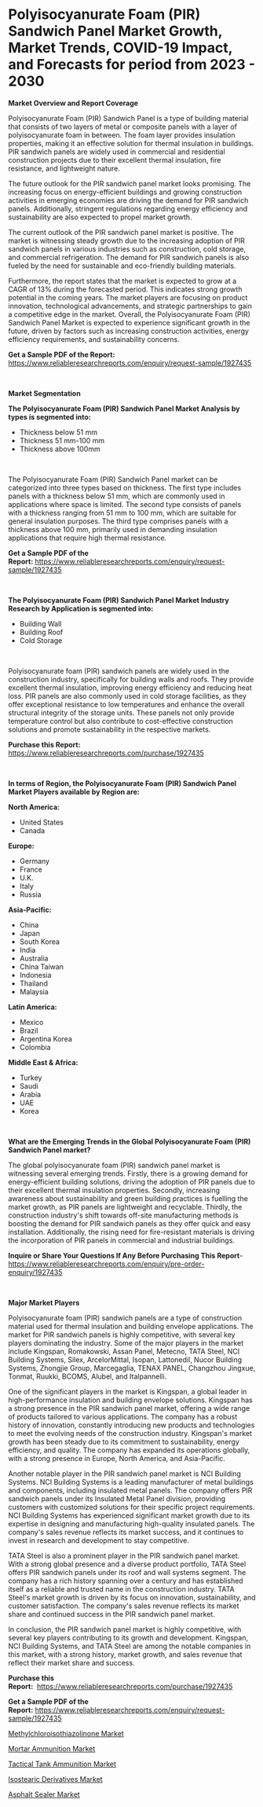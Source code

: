 <p><h1>Polyisocyanurate Foam (PIR) Sandwich Panel Market Growth, Market Trends, COVID-19 Impact, and Forecasts for period from 2023 - 2030</h1></p><p><strong>Market Overview and Report Coverage</strong></p>
<p><p>Polyisocyanurate Foam (PIR) Sandwich Panel is a type of building material that consists of two layers of metal or composite panels with a layer of polyisocyanurate foam in between. The foam layer provides insulation properties, making it an effective solution for thermal insulation in buildings. PIR sandwich panels are widely used in commercial and residential construction projects due to their excellent thermal insulation, fire resistance, and lightweight nature.</p><p>The future outlook for the PIR sandwich panel market looks promising. The increasing focus on energy-efficient buildings and growing construction activities in emerging economies are driving the demand for PIR sandwich panels. Additionally, stringent regulations regarding energy efficiency and sustainability are also expected to propel market growth.</p><p>The current outlook of the PIR sandwich panel market is positive. The market is witnessing steady growth due to the increasing adoption of PIR sandwich panels in various industries such as construction, cold storage, and commercial refrigeration. The demand for PIR sandwich panels is also fueled by the need for sustainable and eco-friendly building materials.</p><p>Furthermore, the report states that the market is expected to grow at a CAGR of 13% during the forecasted period. This indicates strong growth potential in the coming years. The market players are focusing on product innovation, technological advancements, and strategic partnerships to gain a competitive edge in the market. Overall, the Polyisocyanurate Foam (PIR) Sandwich Panel Market is expected to experience significant growth in the future, driven by factors such as increasing construction activities, energy efficiency requirements, and sustainability concerns.</p></p>
<p><strong>Get a Sample PDF of the Report:</strong> <a href="https://www.reliableresearchreports.com/enquiry/request-sample/1927435">https://www.reliableresearchreports.com/enquiry/request-sample/1927435</a></p>
<p>&nbsp;</p>
<p><strong>Market Segmentation</strong></p>
<p><strong>The Polyisocyanurate Foam (PIR) Sandwich Panel Market Analysis by types is segmented into:</strong></p>
<p><ul><li>Thickness below 51 mm</li><li>Thickness 51 mm-100 mm</li><li>Thickness above 100mm</li></ul></p>
<p>&nbsp;</p>
<p><p>The Polyisocyanurate Foam (PIR) Sandwich Panel market can be categorized into three types based on thickness. The first type includes panels with a thickness below 51 mm, which are commonly used in applications where space is limited. The second type consists of panels with a thickness ranging from 51 mm to 100 mm, which are suitable for general insulation purposes. The third type comprises panels with a thickness above 100 mm, primarily used in demanding insulation applications that require high thermal resistance.</p></p>
<p><strong>Get a Sample PDF of the Report:</strong>&nbsp;<a href="https://www.reliableresearchreports.com/enquiry/request-sample/1927435">https://www.reliableresearchreports.com/enquiry/request-sample/1927435</a></p>
<p>&nbsp;</p>
<p><strong>The Polyisocyanurate Foam (PIR) Sandwich Panel Market Industry Research by Application is segmented into:</strong></p>
<p><ul><li>Building Wall</li><li>Building Roof</li><li>Cold Storage</li></ul></p>
<p>&nbsp;</p>
<p><p>Polyisocyanurate foam (PIR) sandwich panels are widely used in the construction industry, specifically for building walls and roofs. They provide excellent thermal insulation, improving energy efficiency and reducing heat loss. PIR panels are also commonly used in cold storage facilities, as they offer exceptional resistance to low temperatures and enhance the overall structural integrity of the storage units. These panels not only provide temperature control but also contribute to cost-effective construction solutions and promote sustainability in the respective markets.</p></p>
<p><strong>Purchase this Report:</strong>&nbsp; <a href="https://www.reliableresearchreports.com/purchase/1927435">https://www.reliableresearchreports.com/purchase/1927435</a></p>
<p>&nbsp;</p>
<p><strong>In terms of Region, the Polyisocyanurate Foam (PIR) Sandwich Panel Market Players available by Region are:</strong></p>
<p>
    <p> <strong> North America: </strong>
        <ul>
            <li>United States</li>
            <li>Canada</li>
        </ul>
        </p> 
    <p> <strong> Europe: </strong>
        <ul>
            <li>Germany</li>
            <li>France</li>
            <li>U.K.</li>
            <li>Italy</li>
            <li>Russia</li>
        </ul>
        </p> 
    <p> <strong> Asia-Pacific: </strong>
        <ul>
            <li>China</li>
            <li>Japan</li>
            <li>South Korea</li>
            <li>India</li>
            <li>Australia</li>
            <li>China Taiwan</li>
            <li>Indonesia</li>
            <li>Thailand</li>
            <li>Malaysia</li>
        </ul>
        </p> 
    <p> <strong> Latin America: </strong>
        <ul>
            <li>Mexico</li>
            <li>Brazil</li>
            <li>Argentina Korea</li>
            <li>Colombia</li>
        </ul>
        </p> 
    <p> <strong> Middle East & Africa: </strong>
        <ul>
            <li>Turkey</li>
            <li>Saudi</li>
            <li>Arabia</li>
            <li>UAE</li>
            <li>Korea</li>
        </ul>
    </p>
    </p>
<p>&nbsp;</p>
<p><strong>What are the Emerging Trends in the Global Polyisocyanurate Foam (PIR) Sandwich Panel market?</strong></p>
<p><p>The global polyisocyanurate foam (PIR) sandwich panel market is witnessing several emerging trends. Firstly, there is a growing demand for energy-efficient building solutions, driving the adoption of PIR panels due to their excellent thermal insulation properties. Secondly, increasing awareness about sustainability and green building practices is fuelling the market growth, as PIR panels are lightweight and recyclable. Thirdly, the construction industry's shift towards off-site manufacturing methods is boosting the demand for PIR sandwich panels as they offer quick and easy installation. Additionally, the rising need for fire-resistant materials is driving the incorporation of PIR panels in commercial and industrial buildings.</p></p>
<p><strong>Inquire or Share Your Questions If Any Before Purchasing This Report</strong>- <a href="https://www.reliableresearchreports.com/enquiry/pre-order-enquiry/1927435">https://www.reliableresearchreports.com/enquiry/pre-order-enquiry/1927435</a></p>
<p>&nbsp;</p>
<p><strong>Major Market Players</strong></p>
<p><p>Polyisocyanurate foam (PIR) sandwich panels are a type of construction material used for thermal insulation and building envelope applications. The market for PIR sandwich panels is highly competitive, with several key players dominating the industry. Some of the major players in the market include Kingspan, Romakowski, Assan Panel, Metecno, TATA Steel, NCI Building Systems, Silex, ArcelorMittal, Isopan, Lattonedil, Nucor Building Systems, Zhongjie Group, Marcegaglia, TENAX PANEL, Changzhou Jingxue, Tonmat, Ruukki, BCOMS, Alubel, and Italpannelli.</p><p>One of the significant players in the market is Kingspan, a global leader in high-performance insulation and building envelope solutions. Kingspan has a strong presence in the PIR sandwich panel market, offering a wide range of products tailored to various applications. The company has a robust history of innovation, constantly introducing new products and technologies to meet the evolving needs of the construction industry. Kingspan's market growth has been steady due to its commitment to sustainability, energy efficiency, and quality. The company has expanded its operations globally, with a strong presence in Europe, North America, and Asia-Pacific.</p><p>Another notable player in the PIR sandwich panel market is NCI Building Systems. NCI Building Systems is a leading manufacturer of metal buildings and components, including insulated metal panels. The company offers PIR sandwich panels under its Insulated Metal Panel division, providing customers with customized solutions for their specific project requirements. NCI Building Systems has experienced significant market growth due to its expertise in designing and manufacturing high-quality insulated panels. The company's sales revenue reflects its market success, and it continues to invest in research and development to stay competitive.</p><p>TATA Steel is also a prominent player in the PIR sandwich panel market. With a strong global presence and a diverse product portfolio, TATA Steel offers PIR sandwich panels under its roof and wall systems segment. The company has a rich history spanning over a century and has established itself as a reliable and trusted name in the construction industry. TATA Steel's market growth is driven by its focus on innovation, sustainability, and customer satisfaction. The company's sales revenue reflects its market share and continued success in the PIR sandwich panel market.</p><p>In conclusion, the PIR sandwich panel market is highly competitive, with several key players contributing to its growth and development. Kingspan, NCI Building Systems, and TATA Steel are among the notable companies in this market, with a strong history, market growth, and sales revenue that reflect their market share and success.</p></p>
<p><strong>Purchase this Report:</strong>&nbsp;&nbsp;<a href="https://www.reliableresearchreports.com/purchase/1927435">https://www.reliableresearchreports.com/purchase/1927435</a></p>
<p></p>
<p><strong>Get a Sample PDF of the Report:</strong>&nbsp;<a href="https://www.reliableresearchreports.com/enquiry/request-sample/1927435">https://www.reliableresearchreports.com/enquiry/request-sample/1927435</a></p>
<p><p><a href="https://medium.com/@elvirabogdani08/methylchloroisothiazolinone-market-insight-market-trends-growth-forecasted-from-2023-to-2030-e8d33f1a43b2">Methylchloroisothiazolinone Market</a></p><p><a href="https://www.linkedin.com/pulse/mortar-ammunition-market-size-share-global-analysis-ulydc/">Mortar Ammunition Market</a></p><p><a href="https://www.linkedin.com/pulse/tactical-tank-ammunition-market-research-report-provides-nzbec/">Tactical Tank Ammunition Market</a></p><p><a href="https://www.linkedin.com/pulse/isostearic-derivatives-market-research-report-provides-thorough-bsiwc/">Isostearic Derivatives Market</a></p><p><a href="https://medium.com/@entelaloshi55/asphalt-sealer-market-trends-forecast-and-competitive-analysis-to-2030-63222d9b5ec2">Asphalt Sealer Market</a></p></p>
